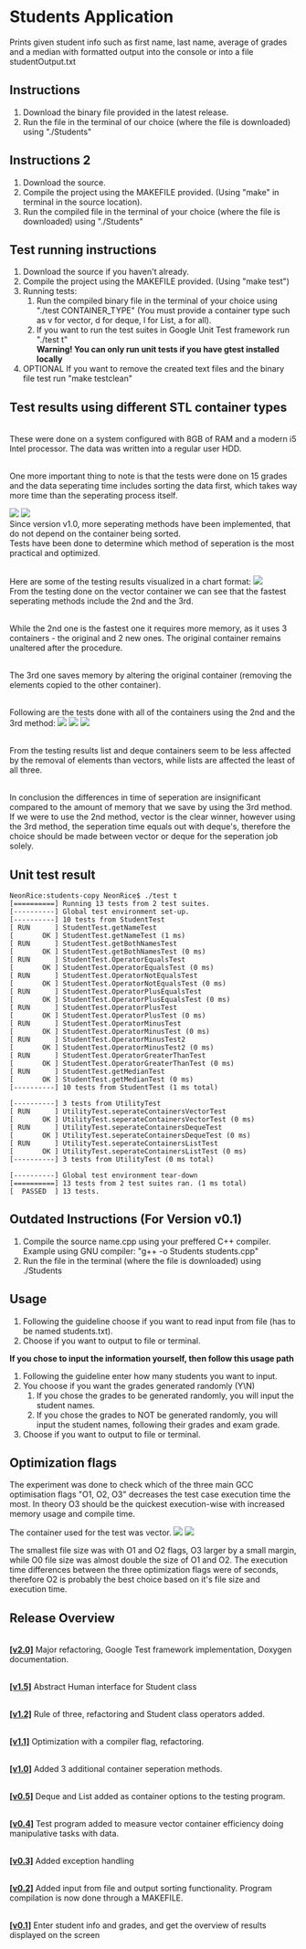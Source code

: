 # Students Application 
Prints given student info such as first name, last name, average of grades and a median with formatted output into the console or into a file studentOutput.txt

## Instructions

1. Download the binary file provided in the latest release.
2. Run the file in the terminal of our choice  (where the file is downloaded) using "./Students"

## Instructions 2

1. Download the source.
2. Compile the project using the MAKEFILE provided. (Using "make" in terminal in the source location).
3. Run the compiled file in the terminal of your choice (where the file is downloaded) using "./Students"

## Test running instructions

1. Download the source if you haven't already.
2. Compile the project using the MAKEFILE provided. (Using "make test")
3. Running tests:
    1. Run the compiled binary file in the terminal of your choice using "./test CONTAINER_TYPE" (You must provide a container type such as v for vector, d for deque, l for List, a for all).
    2. If you want to run the test suites in Google Unit Test framework run "./test t"
    <br /><b> Warning! You can only run unit tests if you have gtest installed locally </b>
4. OPTIONAL If you want to remove the created text files and the binary file test run "make testclean"

## Test results using different STL container types
<br />These were done on a system configured with 8GB of RAM and a modern i5 Intel processor. The data was written into a regular user HDD.

<br />One more important thing to note is that the tests were done on 15 grades and the data seperating time includes sorting the data first, which takes way more time than the seperating process itself.

![](https://i.imgur.com/eF1GYM6.png)
![](https://i.imgur.com/t3gXbmE.png)
<br />Since version v1.0, more seperating methods have been implemented, that do not depend on the container being sorted.
<br />Tests have been done to determine which method of seperation is the most practical and optimized.

<br />Here are some of the testing results visualized in a chart format:
![](https://i.imgur.com/Zx5fQJI.png)
<br />From the testing done on the vector container we can see that the fastest seperating methods include the 2nd and the 3rd.

<br />While the 2nd one is the fastest one it requires more memory, as it uses 3 containers - the original and 2 new ones. The original container remains unaltered after the procedure.

<br />The 3rd one saves memory by altering the original container (removing the elements copied to the other container).

<br />Following are the tests done with all of the containers using the 2nd and the 3rd method:
![](https://i.imgur.com/sY2JRvV.png)
![](https://i.imgur.com/cB5JC5w.png)
![](https://i.imgur.com/v34FGhs.png)

<br />From the testing results list and deque containers seem to be less affected by the removal of elements than vectors, while lists are affected the least of all three.

<br />In conclusion the differences in time of seperation are insignificant compared to the amount of memory that we save by using the 3rd method. If we were to use the 2nd method, vector is the clear winner, however using the 3rd method, the seperation time equals out with deque's, therefore the choice should be made between vector or deque for the seperation job solely.

## Unit test result
```shell 
NeonRice:students-copy NeonRice$ ./test t
[==========] Running 13 tests from 2 test suites.
[----------] Global test environment set-up.
[----------] 10 tests from StudentTest
[ RUN      ] StudentTest.getNameTest
[       OK ] StudentTest.getNameTest (1 ms)
[ RUN      ] StudentTest.getBothNamesTest
[       OK ] StudentTest.getBothNamesTest (0 ms)
[ RUN      ] StudentTest.OperatorEqualsTest
[       OK ] StudentTest.OperatorEqualsTest (0 ms)
[ RUN      ] StudentTest.OperatorNotEqualsTest
[       OK ] StudentTest.OperatorNotEqualsTest (0 ms)
[ RUN      ] StudentTest.OperatorPlusEqualsTest
[       OK ] StudentTest.OperatorPlusEqualsTest (0 ms)
[ RUN      ] StudentTest.OperatorPlusTest
[       OK ] StudentTest.OperatorPlusTest (0 ms)
[ RUN      ] StudentTest.OperatorMinusTest
[       OK ] StudentTest.OperatorMinusTest (0 ms)
[ RUN      ] StudentTest.OperatorMinusTest2
[       OK ] StudentTest.OperatorMinusTest2 (0 ms)
[ RUN      ] StudentTest.OperatorGreaterThanTest
[       OK ] StudentTest.OperatorGreaterThanTest (0 ms)
[ RUN      ] StudentTest.getMedianTest
[       OK ] StudentTest.getMedianTest (0 ms)
[----------] 10 tests from StudentTest (1 ms total)

[----------] 3 tests from UtilityTest
[ RUN      ] UtilityTest.seperateContainersVectorTest
[       OK ] UtilityTest.seperateContainersVectorTest (0 ms)
[ RUN      ] UtilityTest.seperateContainersDequeTest
[       OK ] UtilityTest.seperateContainersDequeTest (0 ms)
[ RUN      ] UtilityTest.seperateContainersListTest
[       OK ] UtilityTest.seperateContainersListTest (0 ms)
[----------] 3 tests from UtilityTest (0 ms total)

[----------] Global test environment tear-down
[==========] 13 tests from 2 test suites ran. (1 ms total)
[  PASSED  ] 13 tests.
```
## Outdated Instructions (For Version v0.1)

1. Compile the source name.cpp using your preffered C++ compiler. Example using GNU compiler: "g++ -o Students students.cpp"
2. Run the file in the terminal (where the file is downloaded) using ./Students
  
## Usage
1. Following the guideline choose if you want to read input from file (has to be named students.txt).
2. Choose if you want to output to file or terminal.

<b>If you chose to input the information yourself, then follow this usage path</b>
1. Following the guideline enter how many students you want to input.
2. You choose if you want the grades generated randomly (Y\N)
    1. If you chose the grades to be generated randomly, you will input the student names.
    2. If you chose the grades to NOT be generated randomly, you will input the student names, following their grades and exam grade.
3. Choose if you want to output to file or terminal.

## Optimization flags
The experiment was done to check which of the three main GCC optimisation flags "O1, O2, O3" decreases the test case execution time the most. In theory O3 should be the quickest execution-wise with increased memory usage and compile time.

The container used for the test was vector.
![](https://i.imgur.com/JDUOsV7.png)
![](https://i.imgur.com/fVumnoU.png)

The smallest file size was with O1 and O2 flags, O3 larger by a small margin, while O0 file size was almost double the size of O1 and O2. The execution time differences between the three optimization flags were of seconds, therefore O2 is probably the best choice based on it's file size and execution time.

 ## Release Overview
 <br />[**[v2.0]**](https://github.com/NeonRice/students-copy/releases/tag/v2.0) Major refactoring, Google Test framework implementation, Doxygen documentation.
 
 <br />[**[v1.5]**](https://github.com/NeonRice/students-copy/releases/tag/v1.5) Abstract Human interface for Student class

 <br />[**[v1.2]**](https://github.com/NeonRice/students-copy/releases/tag/v1.2) Rule of three, refactoring and Student class operators added.

 <br />[**[v1.1]**](https://github.com/NeonRice/students-copy/releases/tag/v1.1) Optimization with a compiler flag, refactoring.

 <br />[**[v1.0]**](https://github.com/NeonRice/students-copy/releases/tag/v1.0) Added 3 additional container seperation methods.
 
 <br />[**[v0.5]**](https://github.com/NeonRice/students-copy/releases/tag/v0.5) Deque and List added as container options to the testing program.
 
 <br />[**[v0.4]**](https://github.com/NeonRice/students-copy/releases/tag/v0.4) Test program added to measure vector container efficiency doing manipulative tasks with data.
 
 <br />[**[v0.3]**](https://github.com/NeonRice/students-copy/releases/tag/v0.3) Added exception handling
 
 <br />[**[v0.2]**](https://github.com/NeonRice/students-copy/releases/tag/v0.2) Added input from file and output sorting functionality. Program compilation is now done through a MAKEFILE.
 
 <br />[**[v0.1]**](https://github.com/NeonRice/students-copy/releases/tag/v0.1) Enter student info and grades, and get the overview of results displayed on the screen
  
